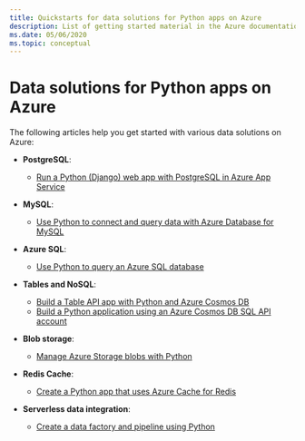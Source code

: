```yaml
---
title: Quickstarts for data solutions for Python apps on Azure
description: List of getting started material in the Azure documentation for data solutions for Python apps.
ms.date: 05/06/2020
ms.topic: conceptual
---
```


# Data solutions for Python apps on Azure

The following articles help you get started with various data solutions on Azure:

- **PostgreSQL**:
  - [Run a Python (Django) web app with PostgreSQL in Azure App Service](/azure/app-service/containers/tutorial-python-postgresql-app)

- **MySQL**:
  - [Use Python to connect and query data with Azure Database for MySQL](/azure/mysql/connect-python)

- **Azure SQL**:
  - [Use Python to query an Azure SQL database](/azure/sql-database/sql-database-connect-query-python)

- **Tables and NoSQL**:
  - [Build a Table API app with Python and Azure Cosmos DB](/azure/cosmos-db/create-table-python)
  - [Build a Python application using an Azure Cosmos DB SQL API account](/azure/cosmos-db/create-sql-api-python)

- **Blob storage**:
  - [Manage Azure Storage blobs with Python](/azure/storage/blobs/storage-quickstart-blobs-python)

- **Redis Cache**:
  - [Create a Python app that uses Azure Cache for Redis](/azure/azure-cache-for-redis/cache-python-get-started)

- **Serverless data integration**:
  - [Create a data factory and pipeline using Python](/azure/data-factory/quickstart-create-data-factory-python)
